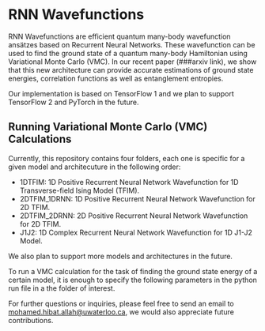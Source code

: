 # RNN Wavefunctions

RNN Wavefunctions are efficient quantum many-body wavefunction ansätzes based on Recurrent Neural Networks. These wavefunction can be used to find the ground state of a quantum many-body Hamiltonian using Variational Monte Carlo (VMC). In our recent paper (###arxiv link), we show that this new architecture can provide accurate estimations of ground state energies, correlation functions as well as entanglement entropies.

Our implementation is based on TensorFlow 1 and we plan to support TensorFlow 2 and PyTorch in the future.

## Running Variational Monte Carlo (VMC) Calculations

Currently, this repository contains four folders, each one is specific for a given model and architecuture in the following order:
- 1DTFIM: 1D Positive Recurrent Neural Network Wavefunction for 1D Transverse-field Ising Model (TFIM).
- 2DTFIM_1DRNN: 1D Positive Recurrent Neural Network Wavefunction for 2D TFIM.
- 2DTFIM_2DRNN: 2D Positive Recurrent Neural Network Wavefunction for 2D TFIM.
- J1J2: 1D Complex Recurrent Neural Network Wavefunction for 1D J1-J2 Model.

We also plan to support more models and architectures in the future.

To run a VMC calculation for the task of finding the ground state energy of a certain model, it is enough to specify the following parameters in the python run file in a the folder of interest.

For further questions or inquiries, please feel free to send an email to mohamed.hibat.allah@uwaterloo.ca, we would also appreciate future contributions.
